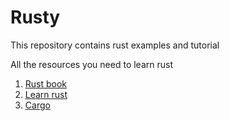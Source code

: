 # Rusty
This repository contains rust examples and tutorial

All the resources you need to learn rust

1. [Rust book](https://doc.rust-lang.org/book/ch01-00-getting-started.html) 
2. [Learn rust](https://www.rust-lang.org/learn)
3. [Cargo](https://doc.rust-lang.org/cargo/)
